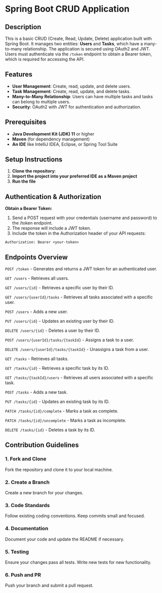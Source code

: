 # Spring Boot CRUD Application

## Description
This is a basic CRUD (Create, Read, Update, Delete) application built with Spring Boot. It manages two entities: **Users** and **Tasks**, which have a many-to-many relationship. The application is secured using OAuth2 and JWT. Users must authenticate via the `/token` endpoint to obtain a Bearer token, which is required for accessing the API.

## Features
- **User Management**: Create, read, update, and delete users.
- **Task Management**: Create, read, update, and delete tasks.
- **Many-to-Many Relationship**: Users can have multiple tasks and tasks can belong to multiple users.
- **Security**: OAuth2 with JWT for authentication and authorization.

## Prerequisites
- **Java Development Kit (JDK) 11** or higher
- **Maven** (for dependency management)
- **An IDE** like IntelliJ IDEA, Eclipse, or Spring Tool Suite

## Setup Instructions
1. **Clone the repository**:
2. **Import the project into your preferred IDE as a Maven project**
3. **Run the file**

## Authentication & Authorization
**Obtain a Bearer Token:**
1. Send a POST request with your credentials (username and password) to the /token endpoint.
2. The response will include a JWT token.
3. Include the token in the Authorization header of your API requests:

```
Authorization: Bearer <your-token>
```

## Endpoints Overview

`POST /token` - Generates and returns a JWT token for an authenticated user.

`GET /users` - Retrieves all users.

`GET /users/{id}` - Retrieves a specific user by their ID.

`GET /users/{userId}/tasks` - Retrieves all tasks associated with a specific user.

`POST /users` - Adds a new user.

`PUT /users/{id}` - Updates an existing user by their ID.

`DELETE /users/{id}` - Deletes a user by their ID.

`POST /users/{userId}/tasks/{taskId}` - Assigns a task to a user.

`DELETE /users/{userId}/tasks/{taskId}` - Unassigns a task from a user.

`GET /tasks` - Retrieves all tasks.

`GET /tasks/{id}` - Retrieves a specific task by its ID.

`GET /tasks/{taskId}/users` - Retrieves all users associated with a specific task.

`POST /tasks` - Adds a new task.

`PUT /tasks/{id}` - Updates an existing task by its ID.

`PATCH /tasks/{id}/complete` - Marks a task as complete.

`PATCH /tasks/{id}/uncomplete` - Marks a task as incomplete.

`DELETE /tasks/{id}` - Deletes a task by its ID.

## Contribution Guidelines

### 1. Fork and Clone
Fork the repository and clone it to your local machine.

### 2. Create a Branch
Create a new branch for your changes.

### 3. Code Standards
Follow existing coding conventions. Keep commits small and focused.

### 4. Documentation
Document your code and update the README if necessary.

### 5. Testing
Ensure your changes pass all tests. Write new tests for new functionality.

### 6. Push and PR
Push your branch and submit a pull request.


